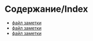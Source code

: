 # Содержание/Index

- [файл заметки](имяфайла.md)
- [файл заметки](имяфайла.md)
- [файл заметки](имяфайла.md)
